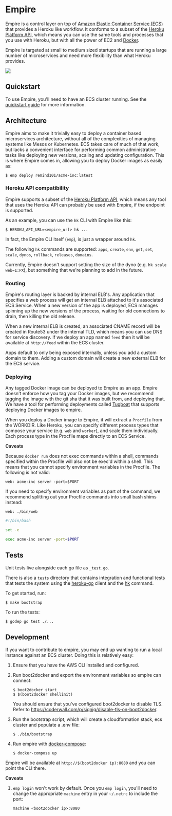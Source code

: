 # Empire

Empire is a control layer on top of [Amazon Elastic Container Service (ECS)][ecs] that provides a Heroku like workflow. It conforms to a subset of the [Heroku Platform API][heroku-api], which means you can use the same tools and processes that you use with Heroku, but with all the power of EC2 and [Docker][docker].

Empire is targeted at small to medium sized startups that are running a large number of microservices and need more flexibility than what Heroku provides.

[![](https://s3.amazonaws.com/ejholmes.github.com/eyiq4.png)](https://www.youtube.com/watch?v=myGiBYTfn08&feature=youtu.be&VQ=HD720)

## Quickstart

To use Empire, you'll need to have an ECS cluster running. See the [quickstart guide][guide] for more information.

## Architecture

Empire aims to make it trivially easy to deploy a container based microservices architecture, without all of the complexities of managing systems like Mesos or Kubernetes. ECS takes care of much of that work, but lacks a convenient interface for performing common administrative tasks like deploying new versions, scaling and updating configuration. This is where Empire comes in, allowing you to deploy Docker images as easily as:

```console
$ emp deploy remind101/acme-inc:latest
```

### Heroku API compatibility

Empire supports a subset of the [Heroku Platform API][heroku-api], which means any tool that uses the Heroku API can probably be used with Empire, if the endpoint is supported.

As an example, you can use the `hk` CLI with Empire like this:

```console
$ HEROKU_API_URL=<empire_url> hk ...
```

In fact, the Empire CLI itself (`emp`), is just a wrapper around `hk`.

The following `hk` commands are supported: `apps`, `create`, `env`, `get`, `set`, `scale`, `dynos`, `rollback`, `releases`, `domains`.

Currently, Empire doesn't support setting the size of the dyno (e.g. `hk scale web=1:PX`), but something that we're planning to add in the future.

### Routing

Empire's routing layer is backed by internal ELB's. Any application that specifies a web process will get an internal ELB attached to it's associated ECS Service. When a new version of the app is deployed, ECS manages spinning up the new versions of the process, waiting for old connections to drain, then killing the old release.

When a new internal ELB is created, an associated CNAME record will be created in Route53 under the internal TLD, which means you can use DNS for service discovery. If we deploy an app named `feed` then it will be available at `http://feed` within the ECS cluster.

Apps default to only being exposed internally, unless you add a custom domain to them. Adding a custom domain will create a new external ELB for the ECS service.

### Deploying

Any tagged Docker image can be deployed to Empire as an app. Empire doesn't enforce how you tag your Docker images, but we recommend tagging the image with the git sha that it was built from, and deploying that. We have a tool for performing deployments called [Tugboat][tugboat] that supports deploying Docker images to empire.

When you deploy a Docker image to Empire, it will extract a `Procfile` from the WORKDIR. Like Heroku, you can specify different process types that compose your service (e.g. `web` and `worker`), and scale them individually. Each process type in the Procfile maps directly to an ECS Service.

**Caveats**

Because `docker run` does not exec commands within a shell, commands specified within the Procfile will also not be exec'd within a shell. This means that you cannot specify environment variables in the Procfile. The following is not valid:

```
web: acme-inc server -port=$PORT
```

If you need to specify environment variables as part of the command, we recommend splitting out your Procfile commands into small bash shims instead:

```
web: ./bin/web
```

```bash
#!/bin/bash

set -e

exec acme-inc server -port=$PORT
```

## Tests

Unit tests live alongside each go file as `_test.go`.

There is also a `tests` directory that contains integration and functional tests that tests the system using the [heroku-go][heroku-go] client and the [hk][hk] command.

To get started, run:

```console
$ make bootstrap
```

To run the tests:

```console
$ godep go test ./...
```

## Development

If you want to contribute to empire, you may end up wanting to run a local instance against an ECS cluster. Doing this is relatively easy:

1. Ensure that you have the AWS CLI installed and configured.
2. Run boot2docker and export the environment variables so empire can connect:
   
   ```console
   $ boot2docker start
   $ $(boot2docker shellinit)
   ```

   You should ensure that you've configured boot2docker to disable TLS. Refer to https://coderwall.com/p/siqnjg/disable-tls-on-boot2docker.

3. Run the bootstrap script, which will create a cloudformation stack, ecs cluster and populate a .env file:

   ```console
   $ ./bin/bootstrap
   ```
4. Run empire with [docker-compose](https://docs.docker.com/compose/):
   
   ```console
   $ docker-compose up
   ```

Empire will be available at `http://$(boot2docker ip):8080` and you can point the CLI there.

**Caveats**

1. `emp login` won't work by default. Once you `emp login`, you'll need to change the appropriate `machine` entry in your `~/.netrc` to include the port:

   ```
   machine <boot2docker ip>:8080
   ```

[ecs]: http://aws.amazon.com/ecs/
[docker]: https://github.com/docker/docker
[heroku-api]: https://devcenter.heroku.com/articles/platform-api-reference
[tugboat]: https://github.com/remind101/tugboat
[heroku-go]: https://github.com/bgentry/heroku-go
[hk]: https://github.com/heroku/hk
[guide]: ./docs/guide
